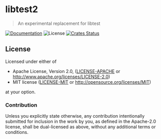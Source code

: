 # libtest2

> An experimental replacement for libtest

[![Documentation](https://img.shields.io/badge/docs-master-blue.svg)][Documentation]
![License](https://img.shields.io/crates/l/libtest2.svg)
[![Crates Status](https://img.shields.io/crates/v/libtest2.svg)](https://crates.io/crates/libtest2)

## License

Licensed under either of

* Apache License, Version 2.0, ([LICENSE-APACHE](LICENSE-APACHE) or <http://www.apache.org/licenses/LICENSE-2.0>)
* MIT license ([LICENSE-MIT](LICENSE-MIT) or <http://opensource.org/licenses/MIT>)

at your option.

### Contribution

Unless you explicitly state otherwise, any contribution intentionally
submitted for inclusion in the work by you, as defined in the Apache-2.0
license, shall be dual-licensed as above, without any additional terms or
conditions.

[Crates.io]: https://crates.io/crates/libtest2
[Documentation]: https://docs.rs/libtest2
